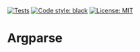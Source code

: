 [![Tests](https://github.com/Samhuw8a/Argparse/actions/workflows/test.yml/badge.svg)](https://github.com/Samhuw8a/Argparse/actions/workflows/test.yml)
<a href="https://github.com/psf/black"><img alt="Code style: black" src="https://img.shields.io/badge/code%20style-black-000000.svg"></a>
[![License: MIT](https://img.shields.io/badge/License-MIT-yellow.svg)](https://opensource.org/licenses/MIT)


# Argparse
